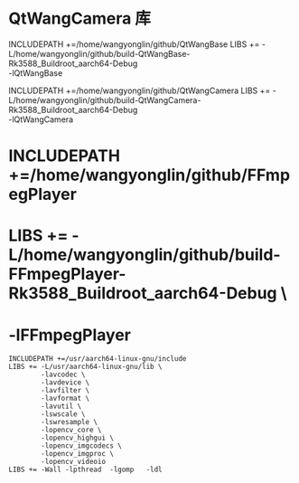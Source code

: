 # QtWangCamera 库
INCLUDEPATH +=/home/wangyonglin/github/QtWangBase
LIBS +=  -L/home/wangyonglin/github/build-QtWangBase-Rk3588_Buildroot_aarch64-Debug \
-lQtWangBase

INCLUDEPATH +=/home/wangyonglin/github/QtWangCamera
LIBS +=  -L/home/wangyonglin/github/build-QtWangCamera-Rk3588_Buildroot_aarch64-Debug \
-lQtWangCamera

#            INCLUDEPATH +=/home/wangyonglin/github/FFmpegPlayer
#            LIBS += -L/home/wangyonglin/github/build-FFmpegPlayer-Rk3588_Buildroot_aarch64-Debug \
#                 -lFFmpegPlayer

    INCLUDEPATH +=/usr/aarch64-linux-gnu/include
    LIBS += -L/usr/aarch64-linux-gnu/lib \
            -lavcodec \
            -lavdevice \
            -lavfilter \
            -lavformat \
            -lavutil \
            -lswscale \
            -lswresample \
            -lopencv_core \
            -lopencv_highgui \
            -lopencv_imgcodecs \
            -lopencv_imgproc \
            -lopencv_videoio
    LIBS += -Wall -lpthread  -lgomp   -ldl
